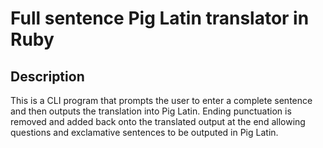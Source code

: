 # Full sentence Pig Latin translator in Ruby

## Description

This is a CLI program that prompts the user to enter a complete sentence and then outputs the translation into Pig Latin. 
Ending punctuation is removed and added back onto the translated output at the end allowing questions and exclamative sentences to be outputed in Pig Latin. 